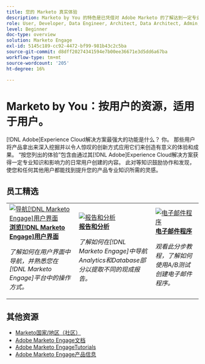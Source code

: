 ```yaml
---
title: 您的 Marketo 真实体验
description: Marketo by You 的特色是已凭借对 Adobe Marketo 的了解达到一定专业和影响力水平的普通用户创建的用户生成内容。
role: User, Developer, Data Engineer, Architect, Data Architect, Admin, Leader
level: Beginner
doc-type: overview
solution: Marketo Engage
exl-id: 5145c189-cc92-4472-bf99-981b43c2c5ba
source-git-commit: d8dff20274341594e7b00ee36671e3d5dd6a67ba
workflow-type: tm+mt
source-wordcount: '205'
ht-degree: 16%

---
```


# Marketo by You：按用户的资源，适用于用户。

[!DNL Adobe]Experience Cloud解决方案最强大的功能是什么？ 你。 那些用户将产品拿出来深入挖掘并以令人惊叹的创新方式应用它们来创造有意义的体验和成果。 “按您列出的体验”包含由通过其[!DNL Adobe]Experience Cloud解决方案获得一定专业知识和影响力的日常用户创建的内容。 此对等知识鼓励协作和发现，使您和任何其他用户都能找到提升您的产品专业知识所需的灵感。

<div id="recs-overview-body-1"></div>
<div id="recs-overview-body-2"></div>
<div id="recs-overview-body-3"></div>
<div id="recs-overview-body-4"></div>
<div id="recs-overview-body-5"></div>
<div id="recs-overview-body-6"></div>

<div id="staff-picks-section">

## 员工精选

<table>
<tr>
  <td>
    <a href="/help/marketo/fundamentals/ui-navigation.md">
      <img alt="导航[!DNL Marketo Engage]用户界面" src="https://video.tv.adobe.com/v/3419131?format=jpeg" />
    </a>
    <div>
      <a href="/help/marketo/fundamentals/ui-navigation.md">
    <strong>浏览[!DNL Marketo Engage]用户界面</strong>
    </a>
    </div>
    <p>
    <em>了解如何在用户界面中导航，并熟悉您在[!DNL Marketo Engage]平台中的操作方式。</em>
    <p>
  </td>
  <td>
    <a href="/help/marketo/reporting/reporting-and-analytics.md">
      <img alt="报告和分析" src="https://video.tv.adobe.com/v/3419295?format=jpeg" />
    </a>
    <div>
      <a href="/help/marketo/reporting/reporting-and-analytics.md">
    <strong>报告和分析</strong>
    </a>
    </div>
    <p>
    <em>了解如何在[!DNL Marketo Engage]中导航Analytics和Database部分以提取不同的现成报告。</em>
    <p>
  </td>
  <td>
    <a href="/help/marketo/programs/email-programs.md">
      <img alt="电子邮件程序" src="https://video.tv.adobe.com/v/3419440?format=jpeg" />
    </a>
    <div>
      <a href="/help/marketo/programs/email-programs.md">
    <strong>电子邮件程序</strong>
    </a>
    </div>
    <p>
    <em>观看此分步教程，了解如何使用A/B测试创建电子邮件程序。</em>
    <p>
  </td>
</tr>
</table>

</div>

## 其他资源

* [Marketo国家/地区（社区）](https://nation.marketo.com/)
* [Adobe Marketo Engage文档](https://experienceleague.adobe.com/docs/marketo-engage.html?lang=zh-Hans)
* [Adobe Marketo EngageTutorials](https://experienceleague.adobe.com/docs/marketo-learn/tutorials/overview.html?lang=zh-Hans)
* [Adobe Marketo Engage产品信息](https://business.adobe.com/products/marketo/adobe-marketo.html)
